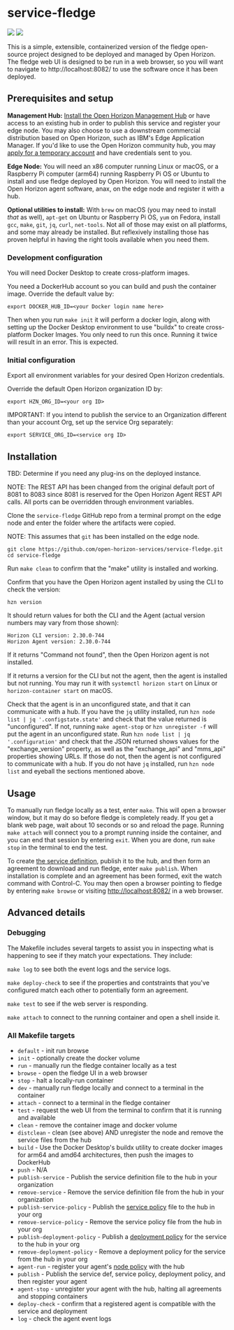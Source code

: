# service-fledge
![](https://img.shields.io/github/license/open-horizon-services/service-fledge) ![](https://img.shields.io/badge/architecture-x86,_arm64-green)  

This is a simple, extensible, containerized version of the fledge open-source project designed to be deployed and managed by Open Horizon.  The fledge web UI is designed to be run in a web browser, so you will want to navigate to http://localhost:8082/ to use the software once it has been deployed.

## Prerequisites and setup

**Management Hub:** [Install the Open Horizon Management Hub](https://open-horizon.github.io/quick-start) or have access to an existing hub in order to publish this service and register your edge node.  You may also choose to use a downstream commercial distribution based on Open Horizon, such as IBM's Edge Application Manager.  If you'd like to use the Open Horizon community hub, you may [apply for a temporary account](https://wiki.lfedge.org/display/LE/Open+Horizon+Management+Hub+Developer+Instance) and have credentials sent to you.

**Edge Node:** You will need an x86 computer running Linux or macOS, or a Raspberry Pi computer (arm64) running Raspberry Pi OS or Ubuntu to install and use fledge deployed by Open Horizon.  You will need to install the Open Horizon agent software, anax, on the edge node and register it with a hub.

**Optional utilities to install:**  With `brew` on macOS (you may need to install _that_ as well), `apt-get` on Ubuntu or Raspberry Pi OS, `yum` on Fedora, install `gcc`, `make`, `git`, `jq`, `curl`, `net-tools`.  Not all of those may exist on all platforms, and some may already be installed.  But reflexively installing those has proven helpful in having the right tools available when you need them.

### Development configuration

You will need Docker Desktop to create cross-platform images.

You need a DockerHub account so you can build and push the container image.  Override the default value by:

``` shell
export DOCKER_HUB_ID=<your Docker login name here>
```

Then when you run `make init` it will perform a docker login, along with setting up the Docker Desktop environment to use "buildx" to create cross-platform Docker Images.  You only need to run this once.  Running it twice will result in an error.  This is expected.

### Initial configuration

Export all environment variables for your desired Open Horizon credentials.

Override the default Open Horizon organization ID by:

``` shell
export HZN_ORG_ID=<your org ID>
```

IMPORTANT: If you intend to publish the service to an Organization different than your account Org, set up the service Org separately:

``` shell
export SERVICE_ORG_ID=<service org ID>
```

## Installation

TBD: Determine if you need any plug-ins on the deployed instance.

NOTE: The REST API has been changed from the original default port of 8081 to 8083 since 8081 is reserved for the Open Horizon Agent REST API calls.  All ports can be overridden through environment variables.

Clone the `service-fledge` GitHub repo from a terminal prompt on the edge node and enter the folder where the artifacts were copied.

  NOTE: This assumes that `git` has been installed on the edge node.

  ``` shell
  git clone https://github.com/open-horizon-services/service-fledge.git
  cd service-fledge
  ```

Run `make clean` to confirm that the "make" utility is installed and working.

Confirm that you have the Open Horizon agent installed by using the CLI to check the version:

  ``` shell
  hzn version
  ```

  It should return values for both the CLI and the Agent (actual version numbers may vary from those shown):

  ``` text
  Horizon CLI version: 2.30.0-744
  Horizon Agent version: 2.30.0-744
  ```

  If it returns "Command not found", then the Open Horizon agent is not installed.

  If it returns a version for the CLI but not the agent, then the agent is installed but not running.  You may run it with `systemctl horizon start` on Linux or `horizon-container start` on macOS.

Check that the agent is in an unconfigured state, and that it can communicate with a hub.  If you have the `jq` utility installed, run `hzn node list | jq '.configstate.state'` and check that the value returned is "unconfigured".  If not, running `make agent-stop` or `hzn unregister -f` will put the agent in an unconfigured state.  Run `hzn node list | jq '.configuration'` and check that the JSON returned shows values for the "exchange_version" property, as well as the "exchange_api" and "mms_api" properties showing URLs.  If those do not, then the agent is not configured to communicate with a hub.  If you do not have `jq` installed, run `hzn node list` and eyeball the sections mentioned above.

## Usage

To manually run fledge locally as a test, enter `make`.  This will open a browser window, but it may do so before fledge is completely ready.  If you get a blank web page, wait about 10 seconds or so and reload the page.  Running `make attach` will connect you to a prompt running inside the container, and you can end that session by entering `exit`.  When you are done, run `make stop` in the terminal to end the test.

To create [the service definition](https://github.com/open-horizon/examples/blob/master/edge/services/helloworld/CreateService.md#build-publish-your-hw), publish it to the hub, and then form an agreement to download and run fledge, enter `make publish`.  When installation is complete and an agreement has been formed, exit the watch command with Control-C.  You may then open a browser pointing to fledge by entering `make browse` or visiting [http://localhost:8082/](http://localhost:8082/) in a web browser.

## Advanced details

### Debugging

The Makefile includes several targets to assist you in inspecting what is happening to see if they match your expectations.  They include:

`make log` to see both the event logs and the service logs.

`make deploy-check` to see if the properties and contstraints that you've configured match each other to potentially form an agreement.

`make test` to see if the web server is responding.

`make attach` to connect to the running container and open a shell inside it.

### All Makefile targets

* `default` - init run browse
* `init` - optionally create the docker volume
* `run` - manually run the fledge container locally as a test
* `browse` - open the fledge UI in a web browser
* `stop` - halt a locally-run container
* `dev` - manually run fledge locally and connect to a terminal in the container
* `attach` - connect to a terminal in the fledge container
* `test` - request the web UI from the terminal to confirm that it is running and available
* `clean` - remove the container image and docker volume
* `distclean` - clean (see above) AND unregister the node and remove the service files from the hub
* `build` - Use the Docker Desktop's buildx utility to create docker images for arm64 and amd64 architectures, then push the images to DockerHub
* `push` - N/A
* `publish-service` - Publish the service definition file to the hub in your organization
* `remove-service` - Remove the service definition file from the hub in your organization
* `publish-service-policy` - Publish the [service policy](https://github.com/open-horizon/examples/blob/master/edge/services/helloworld/PolicyRegister.md#service-policy) file to the hub in your org
* `remove-service-policy` - Remove the service policy file from the hub in your org
* `publish-deployment-policy` - Publish a [deployment policy](https://github.com/open-horizon/examples/blob/master/edge/services/helloworld/PolicyRegister.md#deployment-policy) for the service to the hub in your org
* `remove-deployment-policy` - Remove a deployment policy for the service from the hub in your org
* `agent-run` - register your agent's [node policy](https://github.com/open-horizon/examples/blob/master/edge/services/helloworld/PolicyRegister.md#node-policy) with the hub
* `publish` - Publish the service def, service policy, deployment policy, and then register your agent
* `agent-stop` - unregister your agent with the hub, halting all agreements and stopping containers
* `deploy-check` - confirm that a registered agent is compatible with the service and deployment
* `log` - check the agent event logs

